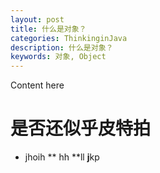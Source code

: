 ```yaml
---
layout: post
title: 什么是对象？
categories: ThinkinginJava
description: 什么是对象？
keywords: 对象, Object
---
```


Content here
# 是否还似乎皮特拍
* jhoih
** hh **ll
**j**kp
